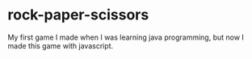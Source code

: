 # rock-paper-scissors
My first game I made when I was learning java programming, but now I made this game with javascript.
